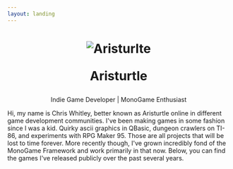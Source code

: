 ```yaml
---
layout: landing
---
```


<h1 align="center">

![Aristurlte](~/images/aristurtle.png?height=50)

<p>Aristurtle</p>
</h1>

<p class="lead" align="center">
<span>Indie Game Developer | MonoGame Enthusiast</span>
</p>

Hi, my name is Chris Whitley, better known as Aristurtle online in different game development communities.  I've been making games in some fashion since I was a kid. Quirky ascii graphics in QBasic, dungeon crawlers on TI-86, and experiments with RPG Maker 95. Those are all projects that will be lost to time forever. More recently though, I've grown incredibly fond of the MonoGame Framework and work primarily in that now. Below, you can find the games I've released publicly over the past several years.

